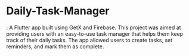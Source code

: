 # Daily-Task-Manager
: A Flutter app built using GetX and Firebase. This project was aimed at  providing users with an easy-to-use task manager that helps them keep track of  their daily tasks. The app allowed users to create tasks, set reminders, and mark  them as complete. 
